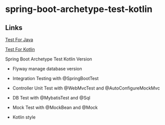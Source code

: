 # spring-boot-archetype-test-kotlin

## Links
[Test For Java](https://github.com/KelinTan/spring-boot-archetype-test)

[Test For Kotlin](https://github.com/KelinTan/spring-boot-archetype-test-kotlin)

Spring Boot Archetype Test Kotlin Version

* Flyway manage database version

* Integration Testing with @SpringBootTest

* Controller Unit Test with @WebMvcTest and @AutoConfigureMockMvc

* DB Test with @MybatisTest and @Sql

* Mock Test with @MockBean and @Mock

* Kotlin style

